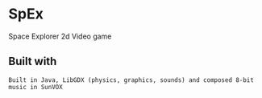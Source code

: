 # SpEx
Space Explorer 2d Video game

## Built with
```
Built in Java, LibGDX (physics, graphics, sounds) and composed 8-bit music in SunVOX
```
